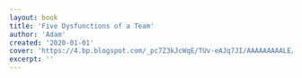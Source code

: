 ```yaml
---
layout: book
title: 'Five Dysfunctions of a Team'
author: 'Adam'
created: '2020-01-01'
cover: 'https://4.bp.blogspot.com/_pc7Z3kJcWqE/TUv-eAJq7JI/AAAAAAAAALE/FNPa_rRKzns/s1600/Five-Dysfunctions-of-a-Team.jpg'
excerpt: ''
---
```

